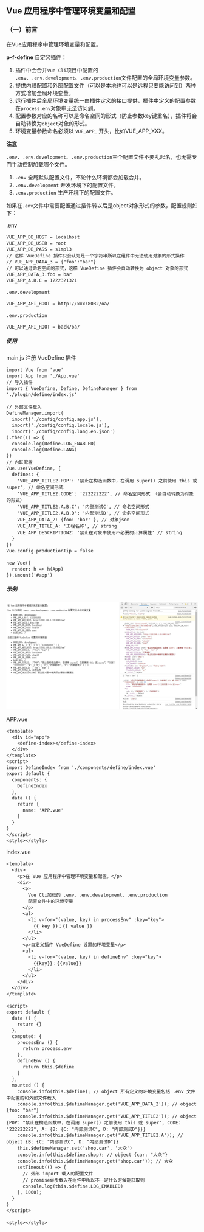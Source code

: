 ## Vue 应用程序中管理环境变量和配置

### （一）前言
在Vue应用程序中管理环境变量和配置。

**p-f-define** 自定义插件：
1. 插件中会合并`Vue Cli`项目中配置的 `.env`、`.env.development`、`.env.production`文件配置的全局环境变量参数。
2. 提供内联配置和外部配置文件（可以是本地也可以是远程只要能访问到）两种方式增加全局环境变量。
3. 运行插件后全局环境变量统一由插件定义的接口提供，插件中定义的配置参数在`process.env`对象中无法访问到。
4. 配置参数对应的名称可以是命名空间的形式（防止参数key键重名），插件将会自动转换为`object`对象的形式。
5. 环境变量参数命名必须以 `VUE_APP_` 开头，比如VUE_APP_XXX。


**注意**

`.env`、`.env.development`、`.env.production`三个配置文件不要乱起名，也无需专门手动控制加载哪个文件。
1. `.env` 全局默认配置文件，不论什么环境都会加载合并。
2. `.env.development` 开发环境下的配置文件。
3. `.env.production` 生产环境下的配置文件。

如果在`.env`文件中需要配置通过插件转以后是object对象形式的参数，配置规则如下：

.env
```
VUE_APP_DB_HOST = localhost
VUE_APP_DB_USER = root
VUE_APP_DB_PASS = s1mpl3
// 这样 VueDefine 插件只会认为是一个字符串所以在组件中无法使用对象的形式操作
// VUE_APP_DATA_3 = {"foo":"bar"} 
// 可以通过命名空间的形式，这样 VueDefine 插件会自动转换为 object 对象的形式
VUE_APP_DATA_3.foo = bar
VUE_APP_A.B.C = 1222321321
```
`.env.development`

```
VUE_APP_API_ROOT = http://xxx:8082/oa/
```
`.env.production`
```
VUE_APP_API_ROOT = back/oa/
```

##### 使用

main.js 注册 VueDefine 插件

```
import Vue from 'vue'
import App from './App.vue'
// 导入插件
import { VueDefine, Define, DefineManager } from './plugin/define/index.js'

// 外部文件载入
DefineManager.import(
  import('./config/config.app.js'),
  import('./config/config.locale.js'),
  import('./config/config.lang.en.json')
).then(() => {
  console.log(Define.LOG_ENABLED)
  console.log(Define.LANG)
})
// 内联配置
Vue.use(VueDefine, {
  defines: {
    'VUE_APP_TITLE2.POP': '禁止在构造函数中，在调用 super() 之前使用 this 或 super', // 命名空间形式
    'VUE_APP_TITLE2.CODE': '222222222', // 命名空间形式 （会自动转换为对象的形式）
    'VUE_APP_TITLE2.A.B.C': '内部测试C', // 命名空间形式
    'VUE_APP_TITLE2.A.B.D': '内部测试D', // 命名空间形式
    VUE_APP_DATA_2: {foo: 'bar' }, // 对象json
    VUE_APP_TITLE_A: '工程名称', // string
    VUE_APP_DESCRIPTION2: '禁止在对象中使用不必要的计算属性' // string
  }
})
Vue.config.productionTip = false

new Vue({
  render: h => h(App)
}).$mount('#app')

```

##### 示例

![image](./1.jpg)

APP.vue

```
<template>
  <div id="app">
    <define-index></define-index>
  </div>
</template>
<script>
import DefineIndex from './components/define/index.vue'
export default {
  components: {
    DefineIndex
  },
  data () {
    return {
      name: 'APP.vue'
    }
  }
}
</script>
<style></style>
```

index.vue

```
<template>
  <div>
    <p>在 Vue 应用程序中管理环境变量和配置。</p>
    <div>
      <p>
        Vue Cli加载的 .env、.env.development、.env.production
        配置文件中的环境变量
      </p>
      <ul>
        <li v-for="(value, key) in processEnv" :key="key">
          {{ key }}：{{ value }}
        </li>
      </ul>
      <p>自定义插件 VueDefine 设置的环境变量</p>
      <ul>
        <li v-for="(value, key) in defineEnv" :key="key">
          {{key}}：{{value}}
        </li>
      </ul>
    </div>
  </div>
</template>

<script>
export default {
  data () {
    return {}
  },
  computed: {
    processEnv () {
      return process.env
    },
    defineEnv () {
      return this.$define
    }
  },
  mounted () {
    console.info(this.$define); // object 所有定义的环境变量包括 .env 文件中配置的和外部文件载入
    console.info(this.$defineManager.get('VUE_APP_DATA_2')); // object {foo: "bar"}
    console.info(this.$defineManager.get('VUE_APP_TITLE2')); // object {POP: "禁止在构造函数中，在调用 super() 之前使用 this 或 super", CODE: "222222222", A: {B: {C: "内部测试C", D: "内部测试D"}}}
    console.info(this.$defineManager.get('VUE_APP_TITLE2.A')); // object {B: {C: "内部测试C", D: "内部测试D"}}
    this.$defineManager.set('shop.car', '大众')
    console.info(this.$define.shop); // object {car: "大众"}
    console.info(this.$defineManager.get('shop.car')); // 大众
    setTimeout(() => {
      // 外部 import 载入的配置文件
      // promise异步载入在组件中所以不一定什么时候能获取到
      console.log(this.$define.LOG_ENABLED)
    }, 1000);
  }
}
</script>

<style></style>
```





